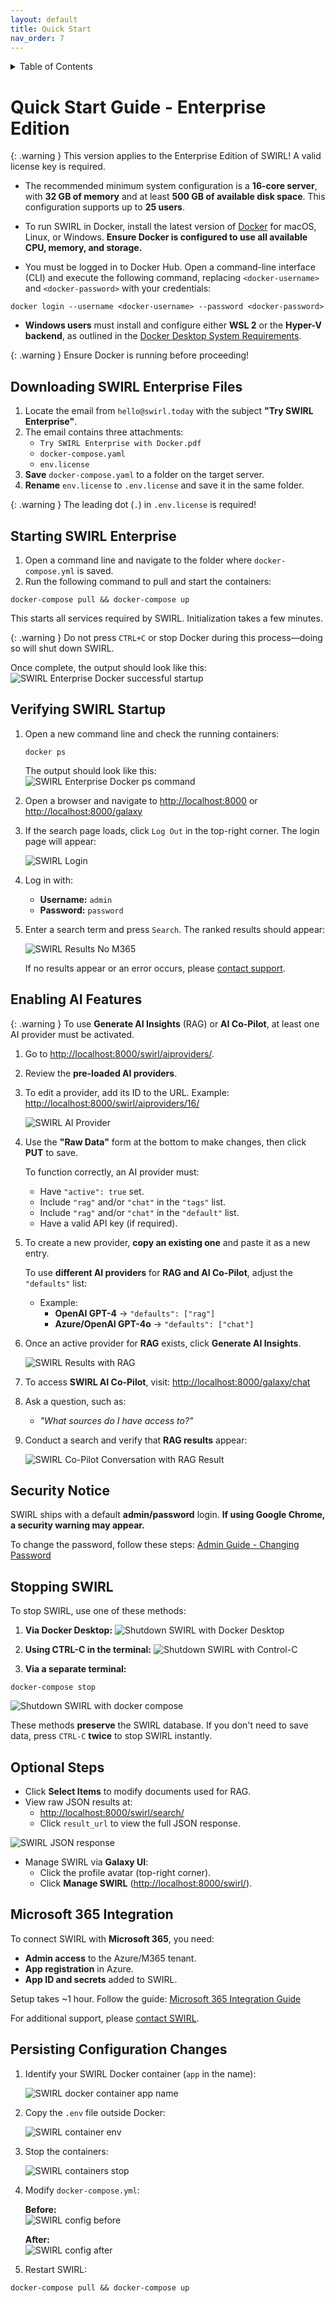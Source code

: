 ```yaml
---
layout: default
title: Quick Start
nav_order: 7
---
```

<details markdown="block">
  <summary>
    Table of Contents
  </summary>
  {: .text-delta }
- TOC
{:toc}
</details>

# Quick Start Guide - Enterprise Edition

{: .warning }
This version applies to the Enterprise Edition of SWIRL! A valid license key is required.

* The recommended minimum system configuration is a **16-core server**, with **32 GB of memory** and at least **500 GB of available disk space**. This configuration supports up to **25 users**.

* To run SWIRL in Docker, install the latest version of [Docker](https://docs.docker.com/get-docker/) for macOS, Linux, or Windows. **Ensure Docker is configured to use all available CPU, memory, and storage.**

* You must be logged in to Docker Hub. Open a command-line interface (CLI) and execute the following command, replacing `<docker-username>` and `<docker-password>` with your credentials:

```shell
docker login --username <docker-username> --password <docker-password>
```

* **Windows users** must install and configure either **WSL 2** or the **Hyper-V backend**, as outlined in the [Docker Desktop System Requirements](https://docs.docker.com/desktop/install/windows-install/#system-requirements).

{: .warning }
Ensure Docker is running before proceeding!

## Downloading SWIRL Enterprise Files

1. Locate the email from `hello@swirl.today` with the subject **"Try SWIRL Enterprise"**.
2. The email contains three attachments:
   - `Try SWIRL Enterprise with Docker.pdf`
   - `docker-compose.yaml`
   - `env.license`
3. **Save** `docker-compose.yaml` to a folder on the target server.
4. **Rename** `env.license` to `.env.license` and save it in the same folder.

{: .warning }
The leading dot (`.`) in `.env.license` is required!

## Starting SWIRL Enterprise

1. Open a command line and navigate to the folder where `docker-compose.yml` is saved.
2. Run the following command to pull and start the containers:

```shell
docker-compose pull && docker-compose up
```

This starts all services required by SWIRL. Initialization takes a few minutes.

{: .warning }
Do not press `CTRL+C` or stop Docker during this process—doing so will shut down SWIRL.

Once complete, the output should look like this:
![SWIRL Enterprise Docker successful startup](images/swirl_enterprise_docker_started.png)

## Verifying SWIRL Startup

1. Open a new command line and check the running containers:

    ```shell
    docker ps
    ```

    The output should look like this:
    ![SWIRL Enterprise Docker ps command](images/swirl_docker_ps.png)

2. Open a browser and navigate to <http://localhost:8000> or <http://localhost:8000/galaxy>  

3. If the search page loads, click `Log Out` in the top-right corner. The login page will appear:

    ![SWIRL Login](images/swirl_40_login.png)

4. Log in with:

   - **Username:** `admin`  
   - **Password:** `password`  

5. Enter a search term and press `Search`. The ranked results should appear:

    ![SWIRL Results No M365](images/swirl_40_results.png)

    If no results appear or an error occurs, please [contact support](#support).

## Enabling AI Features

{: .warning }
To use **Generate AI Insights** (RAG) or **AI Co-Pilot**, at least one AI provider must be activated.

1. Go to [http://localhost:8000/swirl/aiproviders/](http://localhost:8000/swirl/aiproviders/).
2. Review the **pre-loaded AI providers**.
3. To edit a provider, add its ID to the URL. Example: <http://localhost:8000/swirl/aiproviders/16/>

    ![SWIRL AI Provider](images/swirl_aip_1.png)

4. Use the **"Raw Data"** form at the bottom to make changes, then click **PUT** to save.

    To function correctly, an AI provider must:

    - Have `"active": true` set.
    - Include `"rag"` and/or `"chat"` in the `"tags"` list.
    - Include `"rag"` and/or `"chat"` in the `"default"` list.
    - Have a valid API key (if required).

5. To create a new provider, **copy an existing one** and paste it as a new entry.

    To use **different AI providers** for **RAG and AI Co-Pilot**, adjust the `"defaults"` list:

    - Example:  
      - **OpenAI GPT-4** → `"defaults": ["rag"]`
      - **Azure/OpenAI GPT-4o** → `"defaults": ["chat"]`

6. Once an active provider for **RAG** exists, click **Generate AI Insights**.

    ![SWIRL Results with RAG](images/swirl_40_community_rag.png)

7. To access **SWIRL AI Co-Pilot**, visit: [http://localhost:8000/galaxy/chat](http://localhost:8000/galaxy/chat)

8. Ask a question, such as:  
   - *"What sources do I have access to?"*  

9. Conduct a search and verify that **RAG results** appear:

    ![SWIRL Co-Pilot Conversation with RAG Result](images/swirl_40_enterprise_assistant_rag.png)

## Security Notice

SWIRL ships with a default **admin/password** login. **If using Google Chrome, a security warning may appear.**

To change the password, follow these steps: [Admin Guide - Changing Password](https://docs.swirl.today/Admin-Guide.html#changing-a-super-user-password)

## Stopping SWIRL

To stop SWIRL, use one of these methods:

1. **Via Docker Desktop:**
   ![Shutdown SWIRL with Docker Desktop](images/shutdown_docker.png)

2. **Using CTRL-C in the terminal:**
   ![Shutdown SWIRL with Control-C](images/shutdown_ctl_c.png)

3. **Via a separate terminal:**

```shell
docker-compose stop
```

   ![Shutdown SWIRL with docker compose](images/shutdown_compose.png)

These methods **preserve** the SWIRL database. If you don't need to save data, press `CTRL-C` **twice** to stop SWIRL instantly.

## Optional Steps

- Click **Select Items** to modify documents used for RAG.
- View raw JSON results at:
  - [http://localhost:8000/swirl/search/](http://localhost:8000/swirl/search/)
  - Click `result_url` to view the full JSON response.

![SWIRL JSON response](images/swirl_results_mixed_1.png)

- Manage SWIRL via **Galaxy UI**:
  - Click the profile avatar (top-right corner).
  - Click **Manage SWIRL** ([http://localhost:8000/swirl/](http://localhost:8000/swirl/)).

## Microsoft 365 Integration

To connect SWIRL with **Microsoft 365**, you need:

- **Admin access** to the Azure/M365 tenant.
- **App registration** in Azure.
- **App ID and secrets** added to SWIRL.

Setup takes ~1 hour. Follow the guide: [Microsoft 365 Integration Guide](https://docs.swirl.today/M365-Guide.html)

For additional support, please [contact SWIRL](#support).

## Persisting Configuration Changes

1. Identify your SWIRL Docker container (`app` in the name):

   ![SWIRL docker container app name](images/persist_1.png)

2. Copy the `.env` file outside Docker:

   ![SWIRL container env](images/persist_env1.png)

3. Stop the containers:

   ![SWIRL containers stop](images/persist_stop.png)

4. Modify `docker-compose.yml`:

   **Before:**  
   ![SWIRL config before](images/persist_before.png)

   **After:**  
   ![SWIRL config after](images/persist_after.png)

5. Restart SWIRL:

```shell
docker-compose pull && docker-compose up
```